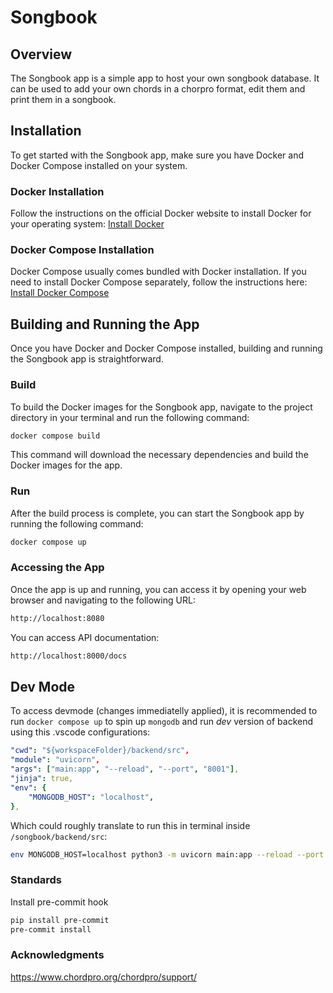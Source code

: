 # Songbook

## Overview

The Songbook app is a simple app to host your own songbook database. It can be used to add your own chords in a chorpro format, edit them and print them in a songbook.

## Installation

To get started with the Songbook app, make sure you have Docker and Docker Compose installed on your system.

### Docker Installation

Follow the instructions on the official Docker website to install Docker for your operating system:
[Install Docker](https://docs.docker.com/get-docker/)

### Docker Compose Installation

Docker Compose usually comes bundled with Docker installation. If you need to install Docker Compose separately, follow the instructions here:
[Install Docker Compose](https://docs.docker.com/compose/install/)

## Building and Running the App

Once you have Docker and Docker Compose installed, building and running the Songbook app is straightforward.

### Build

To build the Docker images for the Songbook app, navigate to the project directory in your terminal and run the following command:

```bash
docker compose build
```

This command will download the necessary dependencies and build the Docker images for the app.

### Run

After the build process is complete, you can start the Songbook app by running the following command:

```bash
docker compose up
```

### Accessing the App

Once the app is up and running, you can access it by opening your web browser and navigating to the following URL:

```bash
http://localhost:8080
```

You can access API documentation:

```bash
http://localhost:8000/docs
```

## Dev Mode

To access devmode (changes immediatelly applied), it is recommended to run `docker compose up` to spin up `mongodb` and run *dev* version of backend using this .vscode configurations:

```yaml
"cwd": "${workspaceFolder}/backend/src",
"module": "uvicorn",
"args": ["main:app", "--reload", "--port", "8001"],
"jinja": true,
"env": {
    "MONGODB_HOST": "localhost",
},
```

Which could roughly translate to run this in terminal inside `/songbook/backend/src`:

```bash
env MONGODB_HOST=localhost python3 -m uvicorn main:app --reload --port 8001
```

### Standards

Install pre-commit hook

```bash
pip install pre-commit
pre-commit install
```

### Acknowledgments

<https://www.chordpro.org/chordpro/support/>
